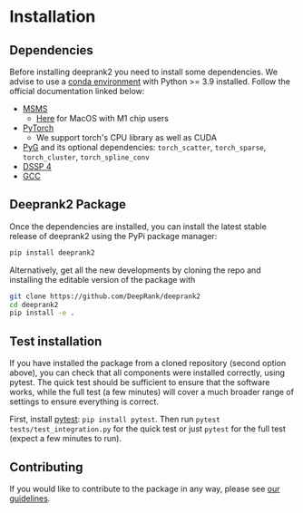 # Installation

## Dependencies

Before installing deeprank2 you need to install some dependencies. We advise to use a [conda environment](https://conda.io/projects/conda/en/latest/user-guide/tasks/manage-environments.html) with Python >= 3.9 installed. Follow the official documentation linked below:

* [MSMS](https://ssbio.readthedocs.io/en/latest/instructions/msms.html)
  * [Here](https://ssbio.readthedocs.io/en/latest/instructions/msms.html) for MacOS with M1 chip users
* [PyTorch](https://pytorch.org/get-started/locally/)
  * We support torch's CPU library as well as CUDA
* [PyG](https://pytorch-geometric.readthedocs.io/en/latest/install/installation.html) and its optional dependencies: `torch_scatter`, `torch_sparse`, `torch_cluster`, `torch_spline_conv`
* [DSSP 4](https://swift.cmbi.umcn.nl/gv/dssp/)
* [GCC](https://gcc.gnu.org/install/)

## Deeprank2 Package

Once the dependencies are installed, you can install the latest stable release of deeprank2 using the PyPi package manager:

```bash
pip install deeprank2
```

Alternatively, get all the new developments by cloning the repo and installing the editable version of the package with

```bash
git clone https://github.com/DeepRank/deeprank2
cd deeprank2
pip install -e .
```

## Test installation

If you have installed the package from a cloned repository (second option above), you can check that all components were installed correctly, using pytest.
The quick test should be sufficient to ensure that the software works, while the full test (a few minutes) will cover a much broader range of settings to ensure everything is correct.

First, install [pytest](https://docs.pytest.org/): `pip install pytest`.
Then run `pytest tests/test_integration.py` for the quick test or just `pytest` for the full test (expect a few minutes to run).

## Contributing
If you would like to contribute to the package in any way, please see [our guidelines](CONTRIBUTING.rst).
